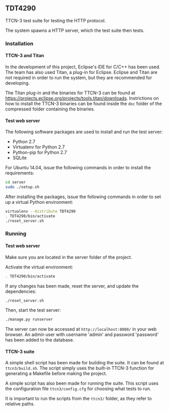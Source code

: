 ## TDT4290

TTCN-3 test suite for testing the HTTP protocol.

The system spawns a HTTP server, which the test suite then tests.

### Installation

#### TTCN-3 and Titan
In the development of this project, Eclipse's IDE for C/C++ has been used. The team has also used Titan, a plug-in for Eclipse. Eclipse and Titan are not required in order to run the system, but they are recommended for developing.

The Titan plug-in and the binaries for TTCN-3 can be found at https://projects.eclipse.org/projects/tools.titan/downloads. Instrictions on how to install the TTCN-3 binaries can be found inside the `doc` folder of the compressed folder containing the binaries.

#### Test web server
The following software packages are used to install and run the test server:
  * Python 2.7
  * Virtualenv for Python 2.7
  * Python-pip for Python 2.7
  * SQLite

For Ubuntu 14.04, issue the following commands in order to install the requirements:
```bash
cd server
sudo ./setup.sh
```

After installing the packages, issue the following commands in order to set up a virtual Python environment:
```bash
virtualenv --distribute TDT4290
. TDT4290/bin/activate
./reset_server.sh
```

### Running

#### Test web server
Make sure you are located in the server folder of the project.

Activate the virtual environment:
```bash
. TDT4290/bin/activate
```

If any changes has been made, reset the server, and update the dependencies:
```bash
./reset_server.sh
```

Then, start the test server:
```bash
./manage.py runserver
```

The server can now be accessed at `http://localhost:8000/` in your web browser.
An admin user with username 'admin' and password 'password' has been added to the database.

#### TTCN-3 suite
A simple shell script has been made for building the suite. It can be found at `ttcn3/build.sh`. The script simply uses the built-in TTCN-3 function for generating a Makefile before making the project.

A simple script has also been made for running the suite. This script uses the configuration file `ttcn3/config.cfg` for choosing what tests to run.

It is important to run the scripts from the `ttcn3/` folder, as they refer to relative paths.
